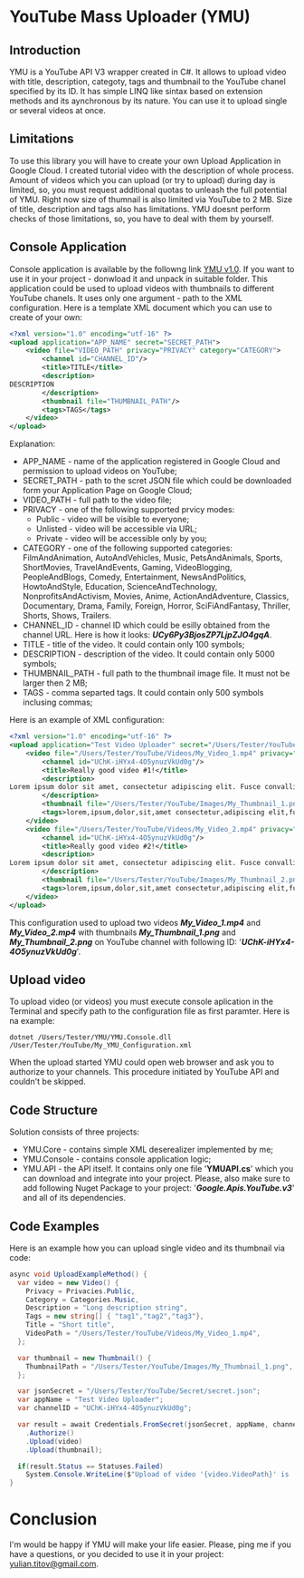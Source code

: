 # YouTube Mass Uploader (YMU)
## Introduction
YMU is a YouTube API V3 wrapper created in C#. It allows to upload video with title, description, categoty, tags and thumbnail to the YouTube chanel specified by its ID. It has simple LINQ like sintax based on extension methods and its aynchronous by its nature. You can use it to upload single or several videos at once. 
## Limitations
To use this library you will have to create your own Upload Application in Google Cloud. I created tutorial video with the description of whole process.
Amount of videos which you can upload (or try to upload) during day is limited, so, you must request additional quotas to unleash the full potential of YMU. 
Right now size of thumnail is also limited via YouTube to 2 MB. Size of title, description and tags also has limitations. YMU doesnt perform checks of those limitations, so, you have to deal with them by yourself.
## Console Application
Console application is available by the followng link [YMU v1.0](https://drive.google.com/file/d/1UGohzl4tmyR1mUI8Cva-ijrBD0h7-wjA/view?usp=sharing).
If you want to use it in your project - donwload it and unpack in suitable folder. This application could be used to upload videos with thumbnails to different YouTube chanels. It uses only one argument - path to the XML configuration.
Here is a template XML document which you can use to create of your own:
```XML
<?xml version="1.0" encoding="utf-16" ?>
<upload application="APP_NAME" secret="SECRET_PATH">
    <video file="VIDEO_PATH" privacy="PRIVACY" category="CATEGORY">
        <channel id="CHANNEL_ID"/>
        <title>TITLE</title>
        <description>
DESCRIPTION
        </description>
        <thumbnail file="THUMBNAIL_PATH"/>         
        <tags>TAGS</tags>
    </video>
</upload>
```
Explanation:
- APP_NAME - name of the application registered in Google Cloud and permission to upload videos on YouTube;
- SECRET_PATH - path to the scret JSON file which could be downloaded form your Application Page on Google Cloud;
- VIDEO_PATH - full path to the video file;
- PRIVACY - one of the following supported prvicy modes:
  - Public - video will be visible to everyone;
  - Unlisted - video will be accessible via URL;
  - Private - video will be accessible only by you;
- CATEGORY - one of the following supported categories: FilmAndAnimation, AutoAndVehicles, Music, PetsAndAnimals, Sports, ShortMovies, TravelAndEvents, Gaming, VideoBlogging, PeopleAndBlogs, Comedy, Entertainment, NewsAndPolitics, HowtoAndStyle, Education, ScienceAndTechnology, NonprofitsAndActivism, Movies, Anime, ActionAndAdventure, Classics, Documentary, Drama, Family, Foreign, Horror, SciFiAndFantasy, Thriller, Shorts, Shows, Trailers.
- CHANNEL_ID - channel ID which could be esilly obtained from the channel URL. Here is how it looks: ***UCy6Py3BjosZP7LjpZJO4gqA***.
- TITLE - title of the video. It could contain only 100 symbols;
- DESCRIPTION - description of the video. It could contain only 5000 symbols;
- THUMBNAIL_PATH - full path to the thumbnail image file. It must not be larger then 2 MB;
- TAGS - comma separted tags. It could contain only 500 symbols inclusing commas;

Here is an example of XML configuration:
```XML
<?xml version="1.0" encoding="utf-16" ?>
<upload application="Test Video Uploader" secret="/Users/Tester/YouTube/Secret/secret.json">
    <video file="/Users/Tester/YouTube/Videos/My_Video_1.mp4" privacy="Public" category="Entertainment">
        <channel id="UChK-iHYx4-4O5ynuzVkUd0g"/>
        <title>Really good video #1!</title>
        <description>
Lorem ipsum dolor sit amet, consectetur adipiscing elit. Fusce convallis eros nunc, vel molestie tortor blandit sed. Vestibulum eget aliquet odio. Integer eu volutpat lacus, vel finibus leo. Mauris non vehicula purus.  
        </description>
        <thumbnail file="/Users/Tester/YouTube/Images/My_Thumbnail_1.png"/>         
        <tags>lorem,ipsum,dolor,sit,amet consectetur,adipiscing elit,fusce convallis eros,nunc vel molestie tortor, blandit sed vestibulum</tags>
    </video>
    <video file="/Users/Tester/YouTube/Videos/My_Video_2.mp4" privacy="Public" category="Entertainment">
        <channel id="UChK-iHYx4-4O5ynuzVkUd0g"/>
        <title>Really good video #2!</title>
        <description>
Lorem ipsum dolor sit amet, consectetur adipiscing elit. Fusce convallis eros nunc, vel molestie tortor blandit sed. Vestibulum eget aliquet odio. Integer eu volutpat lacus, vel finibus leo. Mauris non vehicula purus.  
        </description>
        <thumbnail file="/Users/Tester/YouTube/Images/My_Thumbnail_2.png"/>         
        <tags>lorem,ipsum,dolor,sit,amet consectetur,adipiscing elit,fusce convallis eros,nunc vel molestie tortor, blandit sed vestibulum</tags>
    </video>  
</upload>
```
This configuration used to upload two videos ***My_Video_1.mp4*** and ***My_Video_2.mp4*** with thumbnails ***My_Thumbnail_1.png*** and ***My_Thumbnail_2.png*** on YouTube channel with following ID: '***UChK-iHYx4-4O5ynuzVkUd0g***'. 
## Upload video
To upload video (or videos) you must execute console aplication in the Terminal and specify path to the configuration file as first paramter. Here is na example:
```
dotnet /Users/Tester/YMU/YMU.Console.dll /User/Tester/YouTube/My_YMU_Configuration.xml 
```
When the upload started YMU could open web browser and ask you to authorize to your channels. This procedure initiated by YouTube API and couldn't be skipped.

## Code Structure
Solution consists of three projects:
- YMU.Core - contains simple XML deserealizer implemented by me;
- YMU.Console - contains console application logic;
- YMU.API - the API itself. It contains only one file '**YMUAPI.cs**' which you can download and integrate into your project. Please, also make sure to add following Nuget Package to your project: '***Google.Apis.YouTube.v3***' and all of its dependencies.

## Code Examples
Here is an example how you can upload single video and its thumbnail via code:
```C#
async void UploadExampleMethod() {
  var video = new Video() {
    Privacy = Privacies.Public,
    Category = Categories.Music,
    Description = "Long description string",
    Tags = new string[] { "tag1","tag2","tag3"},
    Title = "Short title",
    VideoPath = "/Users/Tester/YouTube/Videos/My_Video_1.mp4",
  };

  var thumbnail = new Thumbnail() {
    ThumbnailPath = "/Users/Tester/YouTube/Images/My_Thumbnail_1.png",
  };

  var jsonSecret = "/Users/Tester/YouTube/Secret/secret.json";
  var appName = "Test Video Uploader";
  var channelID = "UChK-iHYx4-4O5ynuzVkUd0g";

  var result = await Credentials.FromSecret(jsonSecret, appName, channelID)
    .Authorize()
    .Upload(video)
    .Upload(thumbnail);

  if(result.Status == Statuses.Failed)
    System.Console.WriteLine($"Upload of video '{video.VideoPath}' is  failed due to error: {result.Error}!");
}
```
# Сonclusion
I'm would be happy if YMU will make your life easier. Please, ping me if you have a questions, or you decided to use it in your project: [yulian.titov@gmail.com](yulian.titov@gmail.com). 
